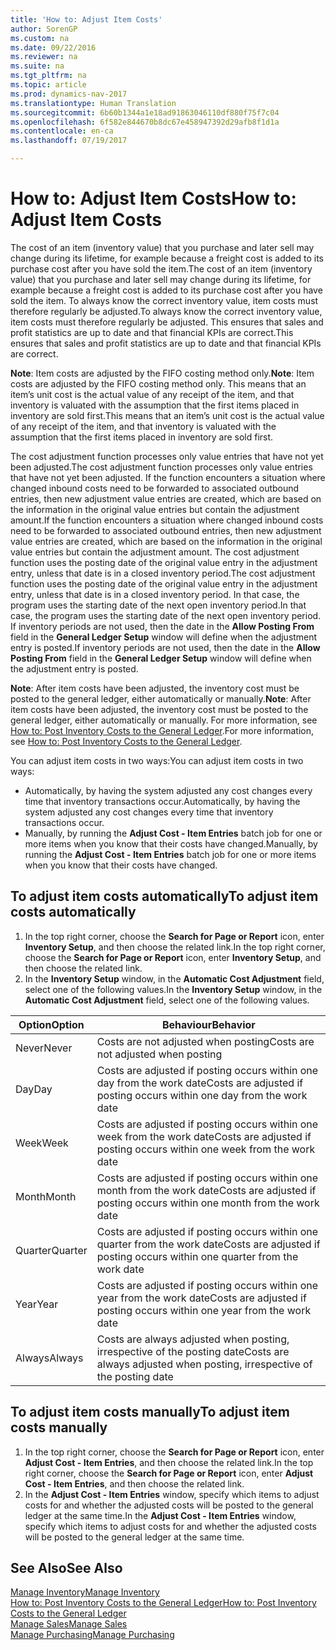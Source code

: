 ```yaml
---
title: 'How to: Adjust Item Costs'
author: SorenGP
ms.custom: na
ms.date: 09/22/2016
ms.reviewer: na
ms.suite: na
ms.tgt_pltfrm: na
ms.topic: article
ms.prod: dynamics-nav-2017
ms.translationtype: Human Translation
ms.sourcegitcommit: 6b60b1344a1e18ad91863046110df880f75f7c04
ms.openlocfilehash: 6f582e844670b8dc67e458947392d29afb8f1d1a
ms.contentlocale: en-ca
ms.lasthandoff: 07/19/2017

---
```


# <a name="how-to-adjust-item-costs"></a><span data-ttu-id="30672-102">How to: Adjust Item Costs</span><span class="sxs-lookup"><span data-stu-id="30672-102">How to: Adjust Item Costs</span></span>   
<span data-ttu-id="30672-103">The cost of an item (inventory value) that you purchase and later sell may change during its lifetime, for example because a freight cost is added to its purchase cost after you have sold the item.</span><span class="sxs-lookup"><span data-stu-id="30672-103">The cost of an item (inventory value) that you purchase and later sell may change during its lifetime, for example because a freight cost is added to its purchase cost after you have sold the item.</span></span> <span data-ttu-id="30672-104">To always know the correct inventory value, item costs must therefore regularly be adjusted.</span><span class="sxs-lookup"><span data-stu-id="30672-104">To always know the correct inventory value, item costs must therefore regularly be adjusted.</span></span>
<span data-ttu-id="30672-105">This ensures that sales and profit statistics are up to date and that financial KPIs are correct.</span><span class="sxs-lookup"><span data-stu-id="30672-105">This ensures that sales and profit statistics are up to date and that financial KPIs are correct.</span></span>

<span data-ttu-id="30672-106">**Note**: Item costs are adjusted by the FIFO costing method only.</span><span class="sxs-lookup"><span data-stu-id="30672-106">**Note**: Item costs are adjusted by the FIFO costing method only.</span></span> <span data-ttu-id="30672-107">This means that an item’s unit cost is the actual value of any receipt of the item, and that inventory is valuated with the assumption that the first items placed in inventory are sold first.</span><span class="sxs-lookup"><span data-stu-id="30672-107">This means that an item’s unit cost is the actual value of any receipt of the item, and that inventory is valuated with the assumption that the first items placed in inventory are sold first.</span></span>

<span data-ttu-id="30672-108">The cost adjustment function processes only value entries that have not yet been adjusted.</span><span class="sxs-lookup"><span data-stu-id="30672-108">The cost adjustment function processes only value entries that have not yet been adjusted.</span></span> <span data-ttu-id="30672-109">If the function encounters a situation where changed inbound costs need to be forwarded to associated outbound entries, then new adjustment value entries are created, which are based on the information in the original value entries but contain the adjustment amount.</span><span class="sxs-lookup"><span data-stu-id="30672-109">If the function encounters a situation where changed inbound costs need to be forwarded to associated outbound entries, then new adjustment value entries are created, which are based on the information in the original value entries but contain the adjustment amount.</span></span> <span data-ttu-id="30672-110">The cost adjustment function uses the posting date of the original value entry in the adjustment entry, unless that date is in a closed inventory period.</span><span class="sxs-lookup"><span data-stu-id="30672-110">The cost adjustment function uses the posting date of the original value entry in the adjustment entry, unless that date is in a closed inventory period.</span></span> <span data-ttu-id="30672-111">In that case, the program uses the starting date of the next open inventory period.</span><span class="sxs-lookup"><span data-stu-id="30672-111">In that case, the program uses the starting date of the next open inventory period.</span></span> <span data-ttu-id="30672-112">If inventory periods are not used, then the date in the **Allow Posting From** field in the **General Ledger Setup** window will define when the adjustment entry is posted.</span><span class="sxs-lookup"><span data-stu-id="30672-112">If inventory periods are not used, then the date in the **Allow Posting From** field in the **General Ledger Setup** window will define when the adjustment entry is posted.</span></span>

<span data-ttu-id="30672-113">**Note**: After item costs have been adjusted, the inventory cost must be posted to the general ledger, either automatically or manually.</span><span class="sxs-lookup"><span data-stu-id="30672-113">**Note**: After item costs have been adjusted, the inventory cost must be posted to the general ledger, either automatically or manually.</span></span> <span data-ttu-id="30672-114">For more information, see [How to: Post Inventory Costs to the General Ledger](inventory-how-post-inventory-cost-gl.md).</span><span class="sxs-lookup"><span data-stu-id="30672-114">For more information, see [How to: Post Inventory Costs to the General Ledger](inventory-how-post-inventory-cost-gl.md).</span></span>

<span data-ttu-id="30672-115">You can adjust item costs in two ways:</span><span class="sxs-lookup"><span data-stu-id="30672-115">You can adjust item costs in two ways:</span></span>
 - <span data-ttu-id="30672-116">Automatically, by having the system adjusted any cost changes every time that inventory transactions occur.</span><span class="sxs-lookup"><span data-stu-id="30672-116">Automatically, by having the system adjusted any cost changes every time that inventory transactions occur.</span></span>
 - <span data-ttu-id="30672-117">Manually, by running the **Adjust Cost - Item Entries** batch job for one or more items when you know that their costs have changed.</span><span class="sxs-lookup"><span data-stu-id="30672-117">Manually, by running the **Adjust Cost - Item Entries** batch job for one or more items when you know that their costs have changed.</span></span>  

## <a name="to-adjust-item-costs-automatically"></a><span data-ttu-id="30672-118">To adjust item costs automatically</span><span class="sxs-lookup"><span data-stu-id="30672-118">To adjust item costs automatically</span></span>
1. <span data-ttu-id="30672-119">In the top right corner, choose the **Search for Page or Report** icon, enter **Inventory Setup**, and then  choose the related link.</span><span class="sxs-lookup"><span data-stu-id="30672-119">In the top right corner, choose the **Search for Page or Report** icon, enter **Inventory Setup**, and then  choose the related link.</span></span>
2. <span data-ttu-id="30672-120">In the **Inventory Setup** window, in the **Automatic Cost Adjustment** field, select one of the following values.</span><span class="sxs-lookup"><span data-stu-id="30672-120">In the **Inventory Setup** window, in the **Automatic Cost Adjustment** field, select one of the following values.</span></span>

|<span data-ttu-id="30672-121">Option</span><span class="sxs-lookup"><span data-stu-id="30672-121">Option</span></span> |<span data-ttu-id="30672-122">Behaviour</span><span class="sxs-lookup"><span data-stu-id="30672-122">Behavior</span></span> |
|-------|---------|
|<span data-ttu-id="30672-123">Never</span><span class="sxs-lookup"><span data-stu-id="30672-123">Never</span></span>|<span data-ttu-id="30672-124">Costs are not adjusted when posting</span><span class="sxs-lookup"><span data-stu-id="30672-124">Costs are not adjusted when posting</span></span>|
|<span data-ttu-id="30672-125">Day</span><span class="sxs-lookup"><span data-stu-id="30672-125">Day</span></span>|<span data-ttu-id="30672-126">Costs are adjusted if posting occurs within one day from the work date</span><span class="sxs-lookup"><span data-stu-id="30672-126">Costs are adjusted if posting occurs within one day from the work date</span></span>|
|<span data-ttu-id="30672-127">Week</span><span class="sxs-lookup"><span data-stu-id="30672-127">Week</span></span>|<span data-ttu-id="30672-128">Costs are adjusted if posting occurs within one week from the work date</span><span class="sxs-lookup"><span data-stu-id="30672-128">Costs are adjusted if posting occurs within one week from the work date</span></span>|
|<span data-ttu-id="30672-129">Month</span><span class="sxs-lookup"><span data-stu-id="30672-129">Month</span></span>|<span data-ttu-id="30672-130">Costs are adjusted if posting occurs within one month from the work date</span><span class="sxs-lookup"><span data-stu-id="30672-130">Costs are adjusted if posting occurs within one month from the work date</span></span>|
|<span data-ttu-id="30672-131">Quarter</span><span class="sxs-lookup"><span data-stu-id="30672-131">Quarter</span></span>|<span data-ttu-id="30672-132">Costs are adjusted if posting occurs within one quarter from the work date</span><span class="sxs-lookup"><span data-stu-id="30672-132">Costs are adjusted if posting occurs within one quarter from the work date</span></span>|
|<span data-ttu-id="30672-133">Year</span><span class="sxs-lookup"><span data-stu-id="30672-133">Year</span></span>|<span data-ttu-id="30672-134">Costs are adjusted if posting occurs within one year from the work date</span><span class="sxs-lookup"><span data-stu-id="30672-134">Costs are adjusted if posting occurs within one year from the work date</span></span>|
|<span data-ttu-id="30672-135">Always</span><span class="sxs-lookup"><span data-stu-id="30672-135">Always</span></span>|<span data-ttu-id="30672-136">Costs are always adjusted when posting, irrespective of the posting date</span><span class="sxs-lookup"><span data-stu-id="30672-136">Costs are always adjusted when posting, irrespective of the posting date</span></span>|

## <a name="to-adjust-item-costs-manually"></a><span data-ttu-id="30672-137">To adjust item costs manually</span><span class="sxs-lookup"><span data-stu-id="30672-137">To adjust item costs manually</span></span>
1. <span data-ttu-id="30672-138">In the top right corner, choose the **Search for Page or Report** icon, enter **Adjust Cost - Item Entries**, and then choose the related link.</span><span class="sxs-lookup"><span data-stu-id="30672-138">In the top right corner, choose the **Search for Page or Report** icon, enter **Adjust Cost - Item Entries**, and then choose the related link.</span></span>
2. <span data-ttu-id="30672-139">In the **Adjust Cost - Item Entries** window, specify which items to adjust costs for and whether the adjusted costs will be posted to the general ledger at the same time.</span><span class="sxs-lookup"><span data-stu-id="30672-139">In the **Adjust Cost - Item Entries** window, specify which items to adjust costs for and whether the adjusted costs will be posted to the general ledger at the same time.</span></span>

## <a name="see-also"></a><span data-ttu-id="30672-140">See Also</span><span class="sxs-lookup"><span data-stu-id="30672-140">See Also</span></span>
[<span data-ttu-id="30672-141">Manage Inventory</span><span class="sxs-lookup"><span data-stu-id="30672-141">Manage Inventory</span></span>](inventory-manage-inventory.md)  
[<span data-ttu-id="30672-142">How to: Post Inventory Costs to the General Ledger</span><span class="sxs-lookup"><span data-stu-id="30672-142">How to: Post Inventory Costs to the General Ledger</span></span>](inventory-how-post-inventory-cost-gl.md)  
[<span data-ttu-id="30672-143">Manage Sales</span><span class="sxs-lookup"><span data-stu-id="30672-143">Manage Sales</span></span>](sales-manage-sales.md)  
[<span data-ttu-id="30672-144">Manage Purchasing</span><span class="sxs-lookup"><span data-stu-id="30672-144">Manage Purchasing</span></span>](purchasing-manage-purchasing.md)

